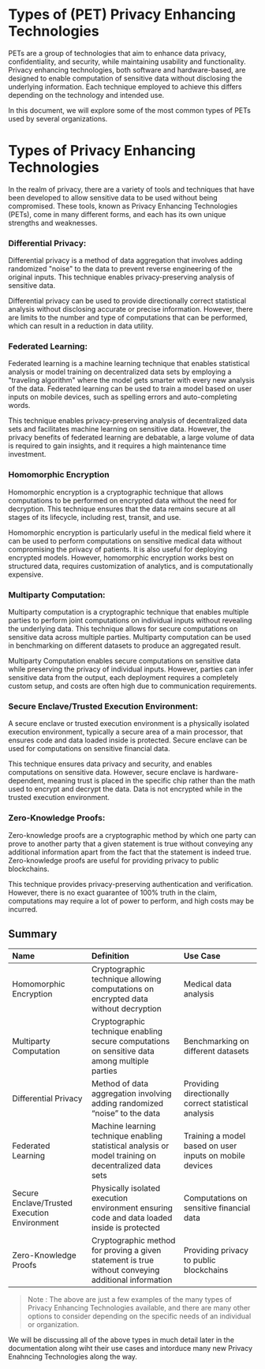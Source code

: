 # Types of (PET) Privacy Enhancing Technologies 

PETs are a group of technologies that aim to enhance data privacy, confidentiality, and security, while maintaining usability and functionality. Privacy enhancing technologies, both software and hardware-based, are designed to enable computation of sensitive data without disclosing the underlying information. Each technique employed to achieve this differs depending on the technology and intended use.

In this document, we will explore some of the most common types of PETs used by several organizations.


# Types of Privacy Enhancing Technologies

In the realm of privacy, there are a variety of tools and techniques that have been developed to allow sensitive data to be used without being compromised. These tools, known as Privacy Enhancing Technologies (PETs), come in many different forms, and each has its own unique strengths and weaknesses.

### Differential Privacy:

Differential privacy is a method of data aggregation that involves adding randomized "noise" to the data to prevent reverse engineering of the original inputs. This technique enables privacy-preserving analysis of sensitive data. 

Differential privacy can be used to provide directionally correct statistical analysis without disclosing accurate or precise information. However, there are limits to the number and type of computations that can be performed, which can result in a reduction in data utility.


### Federated Learning:

Federated learning is a machine learning technique that enables statistical analysis or model training on decentralized data sets by employing a "traveling algorithm" where the model gets smarter with every new analysis of the data. Federated learning can be used to train a model based on user inputs on mobile devices, such as spelling errors and auto-completing words. 

This technique enables privacy-preserving analysis of decentralized data sets and facilitates machine learning on sensitive data. However, the privacy benefits of federated learning are debatable, a large volume of data is required to gain insights, and it requires a high maintenance time investment.


### Homomorphic Encryption

Homomorphic encryption is a cryptographic technique that allows computations to be performed on encrypted data without the need for decryption. This technique ensures that the data remains secure at all stages of its lifecycle, including rest, transit, and use. 

Homomorphic encryption is particularly useful in the medical field where it can be used to perform computations on sensitive medical data without compromising the privacy of patients. It is also useful for deploying encrypted models. However, homomorphic encryption works best on structured data, requires customization of analytics, and is computationally expensive.


### Multiparty Computation:

Multiparty computation is a cryptographic technique that enables multiple parties to perform joint computations on individual inputs without revealing the underlying data. This technique allows for secure computations on sensitive data across multiple parties. Multiparty computation can be used in benchmarking on different datasets to produce an aggregated result. 

Multiparty Computation enables secure computations on sensitive data while preserving the privacy of individual inputs. However, parties can infer sensitive data from the output, each deployment requires a completely custom setup, and costs are often high due to communication requirements.


### Secure Enclave/Trusted Execution Environment:

A secure enclave or trusted execution environment is a physically isolated execution environment, typically a secure area of a main processor, that ensures code and data loaded inside is protected. Secure enclave can be used for computations on sensitive financial data. 

This technique ensures data privacy and security, and enables computations on sensitive data. However, secure enclave is hardware-dependent, meaning trust is placed in the specific chip rather than the math used to encrypt and decrypt the data. Data is not encrypted while in the trusted execution environment.


### Zero-Knowledge Proofs:

Zero-knowledge proofs are a cryptographic method by which one party can prove to another party that a given statement is true without conveying any additional information apart from the fact that the statement is indeed true. Zero-knowledge proofs are useful for providing privacy to public blockchains. 

This technique provides privacy-preserving authentication and verification. However, there is no exact guarantee of 100% truth in the claim, computations may require a lot of power to perform, and high costs may be incurred.

##  Summary

|Name|Definition|Use Case|
|:----|:----|:----|
|Homomorphic Encryption|Cryptographic technique allowing computations on encrypted data without decryption|Medical data analysis|
|Multiparty Computation|Cryptographic technique enabling secure computations on sensitive data among multiple parties|Benchmarking on different datasets|
|Differential Privacy|Method of data aggregation involving adding randomized “noise” to the data|Providing directionally correct statistical analysis|
|Federated Learning|Machine learning technique enabling statistical analysis or model training on decentralized data sets|Training a model based on user inputs on mobile devices|
|Secure Enclave/Trusted Execution Environment|Physically isolated execution environment ensuring code and data loaded inside is protected|Computations on sensitive financial data|
|Zero-Knowledge Proofs|Cryptographic method for proving a given statement is true without conveying additional information|Providing privacy to public blockchains|


> Note : The above are just a few examples of the many types of Privacy Enhancing Technologies available, and there are many other options to consider depending on the specific needs of an individual or organization.


We will be discussing all of the above types in much detail later in the documentation along wiht their use cases and intorduce many new Privacy Enahncing Technologies along the way.
